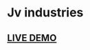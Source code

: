 # Jv industries

## <a href="https://react-landing-page-template-93ne.vercel.app/">LIVE DEMO</a> 




